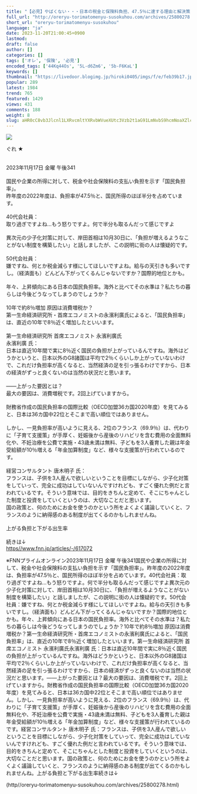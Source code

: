 ```yaml
---
title: "【必見】やばくない・・・日本の税金と保険料負担、47.5％に達する理由と解決策とは？ "
full_url: "http://oreryu-torimatomenyu-susokuhou.com/archives/25800278.html"
short_url: "oreryu-torimatomenyu-susokuhou"
language: "ja"
date: 2023-11-20T21:00:45+0900
lastmod: 
draft: false
author: []
categories: []
tags: ['オレ', '保険', '必見']
encoded_tags: ['44Kq44Os', '5L-d6Zm6', '5b-F6KaL']
keywords: []
thumbnail: "https://livedoor.blogimg.jp/hiroki0405/imgs/f/e/feb39b17.jpg"
popular: 289
latest: 1984
trend: 765
featured: 1429
views: 431
comments: 188
weight: 8
slug: aHR0cC8vb3Jlcnl1LXRvcmltYXRvbWVueXUtc3Vzb2t1aG91LmNvbS9hcmNoaXZlcy8yNTgwMDI3OC5odG1s
---
```


![](https://livedoor.blogimg.jp/hiroki0405/imgs/f/e/feb39b17.jpg)

<div><p>ぐれ ★ </p><br> 2023年11月17日 金曜 午後341 <br> <br> 国民や企業の所得に対して、税金や社会保険料の支払い負担を示す「国民負担率」。 <br> 昨年度の2022年度は、負担率が47.5％と、国民所得のほぼ半分を占めています。 <br> <br> 40代会社員： <br> 取り過ぎですよね…もう怒りですよ。何で半分も取るんだって感じですよ <br> <br> 異次元の少子化対策に対して、岸田首相は10月30日に、「負担が増えるようなことがない制度を構築したい」と話しましたが、この説明に街の人は懐疑的です。 <br> <br> 50代会社員： <br> 嫌ですね、何とか税金減らす様にしてほしいですよね。給与の天引きも多いですし。（経済面も）どんどん下がってくるんじゃないですか？国際的地位とかも。 <br> <br> 年々、上昇傾向にある日本の国民負担率。海外と比べてその水準は？私たちの暮らしは今後どうなってしまうのでしょうか？ <br> <br> 10年で約8％増加 原因は消費増税か？ <br> 第一生命経済研究所・首席エコノミストの永濱利廣氏によると、「国民負担率」は、直近の10年で8％近く増加したといいます。 <br> <br> 第一生命経済研究所 首席エコノミスト 永濱利廣氏 <br> 永濱利廣 氏： <br> 日本は直近10年間で実に8％近く国民の負担が上がっているんですね。海外はどうかというと、日本以外のG8諸国は平均で2％くらいしか上がっていないわけで、これだけ負担率が高くなると、当然経済の足を引っ張るわけですから、日本の経済がずっと良くないのは当然の状況だと思います。 <br> <br> ――上がった要因とは？ <br> 最大の要因は、消費増税です。2回上げていますから。 <br> <br> 財務省作成の国民負担率の国際比較（OECD加盟36カ国2020年度）を見てみると、日本は36カ国中22位とそこまで高い順位ではありません。 <br> <br> しかし、一見負担率が高いように見える、2位のフランス（69.9％）は、代わりに「子育て支援策」が手厚く、妊娠後から産後のリハビリを含む費用の全面無料化や、不妊治療を公費で実施・43歳未満は無料、子どもを3人養育した親は年金受給額が10％増える「年金加算制度」など、様々な支援策が行われているのです。 <br> <br> 経営コンサルタント 唐木明子 氏： <br> フランスは、子供を3人産んで欲しいということを目標にしながら、少子化対策をしていって、完全に成功はしていないんですけれども、すごく優れた例だと言われているです。そういう意味では、目的をきちんと定めて、そこにちゃんとした制度と投資をしていくというのは、大切なことだと思います。 <br> 国の政策と、何のためにお金を使うのかという所をよくよく議論していくと、フランスのように納得感のある制度が出てくるのかもしれませんね。 <br> <br> 上がる負担と下がる出生率 <br> <br> 続きは↓ <br> <a target='_blank' href='https//www.fnn.jp/articles/-/617072'>https//www.fnn.jp/articles/-/617072</a> <p>※FNNプライムオンライン2023年11月17日 金曜 午後341国民や企業の所得に対して、税金や社会保険料の支払い負担を示す「国民負担率」。昨年度の2022年度は、負担率が47.5％と、国民所得のほぼ半分を占めています。40代会社員：取り過ぎですよね…もう怒りですよ。何で半分も取るんだって感じですよ異次元の少子化対策に対して、岸田首相は10月30日に、「負担が増えるようなことがない制度を構築したい」と話しましたが、この説明に街の人は懐疑的です。50代会社員：嫌ですね、何とか税金減らす様にしてほしいですよね。給与の天引きも多いですし。（経済面も）どんどん下がってくるんじゃないですか？国際的地位とかも。年々、上昇傾向にある日本の国民負担率。海外と比べてその水準は？私たちの暮らしは今後どうなってしまうのでしょうか？10年で約8％増加 原因は消費増税か？第一生命経済研究所・首席エコノミストの永濱利廣氏によると、「国民負担率」は、直近の10年で8％近く増加したといいます。第一生命経済研究所 首席エコノミスト 永濱利廣氏永濱利廣 氏：日本は直近10年間で実に8％近く国民の負担が上がっているんですね。海外はどうかというと、日本以外のG8諸国は平均で2％くらいしか上がっていないわけで、これだけ負担率が高くなると、当然経済の足を引っ張るわけですから、日本の経済がずっと良くないのは当然の状況だと思います。――上がった要因とは？最大の要因は、消費増税です。2回上げていますから。財務省作成の国民負担率の国際比較（OECD加盟36カ国2020年度）を見てみると、日本は36カ国中22位とそこまで高い順位ではありません。しかし、一見負担率が高いように見える、2位のフランス（69.9％）は、代わりに「子育て支援策」が手厚く、妊娠後から産後のリハビリを含む費用の全面無料化や、不妊治療を公費で実施・43歳未満は無料、子どもを3人養育した親は年金受給額が10％増える「年金加算制度」など、様々な支援策が行われているのです。経営コンサルタント 唐木明子 氏：フランスは、子供を3人産んで欲しいということを目標にしながら、少子化対策をしていって、完全に成功はしていないんですけれども、すごく優れた例だと言われているです。そういう意味では、目的をきちんと定めて、そこにちゃんとした制度と投資をしていくというのは、大切なことだと思います。国の政策と、何のためにお金を使うのかという所をよくよく議論していくと、フランスのように納得感のある制度が出てくるのかもしれませんね。上がる負担と下がる出生率続きは↓</p></div>

(http//oreryu-torimatomenyu-susokuhou.com/archives/25800278.html)
